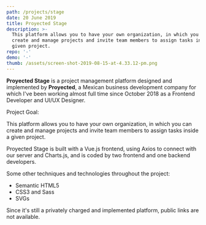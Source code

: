 ```yaml
---
path: /projects/stage
date: 20 June 2019
title: Proyected Stage
description: >-
  This platform allows you to have your own organization, in which you can
  create and manage projects and invite team members to assign tasks inside a
  given project.
repo: '-'
demo: '-'
thumb: /assets/screen-shot-2019-08-15-at-4.33.12-pm.png
---
```

**Proyected Stage** is a project management platform designed and implemented by **Proyected**, a Mexican business development company for which I've been working almost full time since October 2018 as a Frontend Developer and UI/UX Designer. 

Project Goal:

This platform allows you to have your own organization, in which you can create and manage projects and invite team members to assign tasks inside a given project. 

Proyected Stage is built with a Vue.js frontend, using Axios to connect with our server and Charts.js, and is coded by two frontend and one backend developers. 

Some other techniques and technologies throughout the project: 

* Semantic HTML5
* CSS3 and Sass
* SVGs

Since it's still a privately charged and implemented platform, public links are not available.
